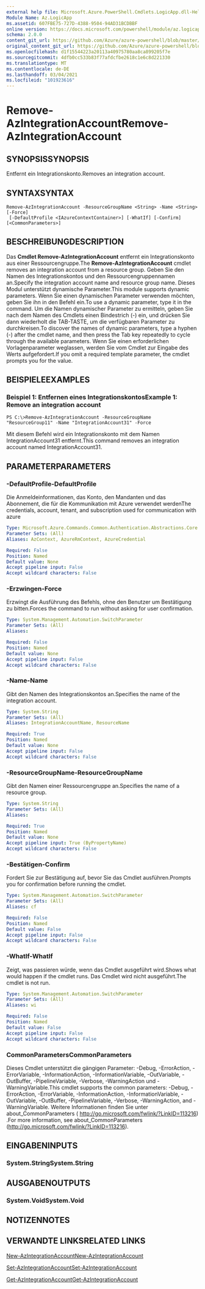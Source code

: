 ```yaml
---
external help file: Microsoft.Azure.PowerShell.Cmdlets.LogicApp.dll-Help.xml
Module Name: Az.LogicApp
ms.assetid: 607FBE75-727D-4388-9504-94AD31BCDBBF
online version: https://docs.microsoft.com/powershell/module/az.logicapp/remove-azintegrationaccount
schema: 2.0.0
content_git_url: https://github.com/Azure/azure-powershell/blob/master/src/LogicApp/LogicApp/help/Remove-AzIntegrationAccount.md
original_content_git_url: https://github.com/Azure/azure-powershell/blob/master/src/LogicApp/LogicApp/help/Remove-AzIntegrationAccount.md
ms.openlocfilehash: d1f15544223a20113a40975780aa8ca899205f7e
ms.sourcegitcommit: 4dfb0cc533b83f77afdcfbe2618c1e6c8d221330
ms.translationtype: MT
ms.contentlocale: de-DE
ms.lasthandoff: 03/04/2021
ms.locfileid: "101923616"
---
```

# <span data-ttu-id="3ef75-101">Remove-AzIntegrationAccount</span><span class="sxs-lookup"><span data-stu-id="3ef75-101">Remove-AzIntegrationAccount</span></span>

## <span data-ttu-id="3ef75-102">SYNOPSIS</span><span class="sxs-lookup"><span data-stu-id="3ef75-102">SYNOPSIS</span></span>
<span data-ttu-id="3ef75-103">Entfernt ein Integrationskonto.</span><span class="sxs-lookup"><span data-stu-id="3ef75-103">Removes an integration account.</span></span>

## <span data-ttu-id="3ef75-104">SYNTAX</span><span class="sxs-lookup"><span data-stu-id="3ef75-104">SYNTAX</span></span>

```
Remove-AzIntegrationAccount -ResourceGroupName <String> -Name <String> [-Force]
 [-DefaultProfile <IAzureContextContainer>] [-WhatIf] [-Confirm] [<CommonParameters>]
```

## <span data-ttu-id="3ef75-105">BESCHREIBUNG</span><span class="sxs-lookup"><span data-stu-id="3ef75-105">DESCRIPTION</span></span>
<span data-ttu-id="3ef75-106">Das **Cmdlet Remove-AzIntegrationAccount** entfernt ein Integrationskonto aus einer Ressourcengruppe.</span><span class="sxs-lookup"><span data-stu-id="3ef75-106">The **Remove-AzIntegrationAccount** cmdlet removes an integration account from a resource group.</span></span>
<span data-ttu-id="3ef75-107">Geben Sie den Namen des Integrationskontos und den Ressourcengruppennamen an.</span><span class="sxs-lookup"><span data-stu-id="3ef75-107">Specify the integration account name and resource group name.</span></span>
<span data-ttu-id="3ef75-108">Dieses Modul unterstützt dynamische Parameter.</span><span class="sxs-lookup"><span data-stu-id="3ef75-108">This module supports dynamic parameters.</span></span>
<span data-ttu-id="3ef75-109">Wenn Sie einen dynamischen Parameter verwenden möchten, geben Sie ihn in den Befehl ein.</span><span class="sxs-lookup"><span data-stu-id="3ef75-109">To use a dynamic parameter, type it in the command.</span></span>
<span data-ttu-id="3ef75-110">Um die Namen dynamischer Parameter zu ermitteln, geben Sie nach dem Namen des Cmdlets einen Bindestrich (-) ein, und drücken Sie dann wiederholt die TAB-TASTE, um die verfügbaren Parameter zu durchkreisen.</span><span class="sxs-lookup"><span data-stu-id="3ef75-110">To discover the names of dynamic parameters, type a hyphen (-) after the cmdlet name, and then press the Tab key repeatedly to cycle through the available parameters.</span></span>
<span data-ttu-id="3ef75-111">Wenn Sie einen erforderlichen Vorlagenparameter weglassen, werden Sie vom Cmdlet zur Eingabe des Werts aufgefordert.</span><span class="sxs-lookup"><span data-stu-id="3ef75-111">If you omit a required template parameter, the cmdlet prompts you for the value.</span></span>

## <span data-ttu-id="3ef75-112">BEISPIELE</span><span class="sxs-lookup"><span data-stu-id="3ef75-112">EXAMPLES</span></span>

### <span data-ttu-id="3ef75-113">Beispiel 1: Entfernen eines Integrationskontos</span><span class="sxs-lookup"><span data-stu-id="3ef75-113">Example 1: Remove an integration account</span></span>
```
PS C:\>Remove-AzIntegrationAccount -ResourceGroupName "ResourceGroup11" -Name "IntegrationAccount31" -Force
```

<span data-ttu-id="3ef75-114">Mit diesem Befehl wird ein Integrationskonto mit dem Namen IntegrationAccount31 entfernt.</span><span class="sxs-lookup"><span data-stu-id="3ef75-114">This command removes an integration account named IntegrationAccount31.</span></span>

## <span data-ttu-id="3ef75-115">PARAMETER</span><span class="sxs-lookup"><span data-stu-id="3ef75-115">PARAMETERS</span></span>

### <span data-ttu-id="3ef75-116">-DefaultProfile</span><span class="sxs-lookup"><span data-stu-id="3ef75-116">-DefaultProfile</span></span>
<span data-ttu-id="3ef75-117">Die Anmeldeinformationen, das Konto, den Mandanten und das Abonnement, die für die Kommunikation mit Azure verwendet werden</span><span class="sxs-lookup"><span data-stu-id="3ef75-117">The credentials, account, tenant, and subscription used for communication with azure</span></span>

```yaml
Type: Microsoft.Azure.Commands.Common.Authentication.Abstractions.Core.IAzureContextContainer
Parameter Sets: (All)
Aliases: AzContext, AzureRmContext, AzureCredential

Required: False
Position: Named
Default value: None
Accept pipeline input: False
Accept wildcard characters: False
```

### <span data-ttu-id="3ef75-118">-Erzwingen</span><span class="sxs-lookup"><span data-stu-id="3ef75-118">-Force</span></span>
<span data-ttu-id="3ef75-119">Erzwingt die Ausführung des Befehls, ohne den Benutzer um Bestätigung zu bitten.</span><span class="sxs-lookup"><span data-stu-id="3ef75-119">Forces the command to run without asking for user confirmation.</span></span>

```yaml
Type: System.Management.Automation.SwitchParameter
Parameter Sets: (All)
Aliases:

Required: False
Position: Named
Default value: None
Accept pipeline input: False
Accept wildcard characters: False
```

### <span data-ttu-id="3ef75-120">-Name</span><span class="sxs-lookup"><span data-stu-id="3ef75-120">-Name</span></span>
<span data-ttu-id="3ef75-121">Gibt den Namen des Integrationskontos an.</span><span class="sxs-lookup"><span data-stu-id="3ef75-121">Specifies the name of the integration account.</span></span>

```yaml
Type: System.String
Parameter Sets: (All)
Aliases: IntegrationAccountName, ResourceName

Required: True
Position: Named
Default value: None
Accept pipeline input: False
Accept wildcard characters: False
```

### <span data-ttu-id="3ef75-122">-ResourceGroupName</span><span class="sxs-lookup"><span data-stu-id="3ef75-122">-ResourceGroupName</span></span>
<span data-ttu-id="3ef75-123">Gibt den Namen einer Ressourcengruppe an.</span><span class="sxs-lookup"><span data-stu-id="3ef75-123">Specifies the name of a resource group.</span></span>

```yaml
Type: System.String
Parameter Sets: (All)
Aliases:

Required: True
Position: Named
Default value: None
Accept pipeline input: True (ByPropertyName)
Accept wildcard characters: False
```

### <span data-ttu-id="3ef75-124">-Bestätigen</span><span class="sxs-lookup"><span data-stu-id="3ef75-124">-Confirm</span></span>
<span data-ttu-id="3ef75-125">Fordert Sie zur Bestätigung auf, bevor Sie das Cmdlet ausführen.</span><span class="sxs-lookup"><span data-stu-id="3ef75-125">Prompts you for confirmation before running the cmdlet.</span></span>

```yaml
Type: System.Management.Automation.SwitchParameter
Parameter Sets: (All)
Aliases: cf

Required: False
Position: Named
Default value: False
Accept pipeline input: False
Accept wildcard characters: False
```

### <span data-ttu-id="3ef75-126">-WhatIf</span><span class="sxs-lookup"><span data-stu-id="3ef75-126">-WhatIf</span></span>
<span data-ttu-id="3ef75-127">Zeigt, was passieren würde, wenn das Cmdlet ausgeführt wird.</span><span class="sxs-lookup"><span data-stu-id="3ef75-127">Shows what would happen if the cmdlet runs.</span></span>
<span data-ttu-id="3ef75-128">Das Cmdlet wird nicht ausgeführt.</span><span class="sxs-lookup"><span data-stu-id="3ef75-128">The cmdlet is not run.</span></span>

```yaml
Type: System.Management.Automation.SwitchParameter
Parameter Sets: (All)
Aliases: wi

Required: False
Position: Named
Default value: False
Accept pipeline input: False
Accept wildcard characters: False
```

### <span data-ttu-id="3ef75-129">CommonParameters</span><span class="sxs-lookup"><span data-stu-id="3ef75-129">CommonParameters</span></span>
<span data-ttu-id="3ef75-130">Dieses Cmdlet unterstützt die gängigen Parameter: -Debug, -ErrorAction, -ErrorVariable, -InformationAction, -InformationVariable, -OutVariable, -OutBuffer, -PipelineVariable, -Verbose, -WarningAction und -WarningVariable.</span><span class="sxs-lookup"><span data-stu-id="3ef75-130">This cmdlet supports the common parameters: -Debug, -ErrorAction, -ErrorVariable, -InformationAction, -InformationVariable, -OutVariable, -OutBuffer, -PipelineVariable, -Verbose, -WarningAction, and -WarningVariable.</span></span> <span data-ttu-id="3ef75-131">Weitere Informationen finden Sie unter about_CommonParameters ( http://go.microsoft.com/fwlink/?LinkID=113216) .</span><span class="sxs-lookup"><span data-stu-id="3ef75-131">For more information, see about_CommonParameters (http://go.microsoft.com/fwlink/?LinkID=113216).</span></span>

## <span data-ttu-id="3ef75-132">EINGABEN</span><span class="sxs-lookup"><span data-stu-id="3ef75-132">INPUTS</span></span>

### <span data-ttu-id="3ef75-133">System.String</span><span class="sxs-lookup"><span data-stu-id="3ef75-133">System.String</span></span>

## <span data-ttu-id="3ef75-134">AUSGABEN</span><span class="sxs-lookup"><span data-stu-id="3ef75-134">OUTPUTS</span></span>

### <span data-ttu-id="3ef75-135">System.Void</span><span class="sxs-lookup"><span data-stu-id="3ef75-135">System.Void</span></span>

## <span data-ttu-id="3ef75-136">NOTIZEN</span><span class="sxs-lookup"><span data-stu-id="3ef75-136">NOTES</span></span>

## <span data-ttu-id="3ef75-137">VERWANDTE LINKS</span><span class="sxs-lookup"><span data-stu-id="3ef75-137">RELATED LINKS</span></span>

[<span data-ttu-id="3ef75-138">New-AzIntegrationAccount</span><span class="sxs-lookup"><span data-stu-id="3ef75-138">New-AzIntegrationAccount</span></span>](./New-AzIntegrationAccount.md)

[<span data-ttu-id="3ef75-139">Set-AzIntegrationAccount</span><span class="sxs-lookup"><span data-stu-id="3ef75-139">Set-AzIntegrationAccount</span></span>](./Set-AzIntegrationAccount.md)

[<span data-ttu-id="3ef75-140">Get-AzIntegrationAccount</span><span class="sxs-lookup"><span data-stu-id="3ef75-140">Get-AzIntegrationAccount</span></span>](./Get-AzIntegrationAccount.md)


